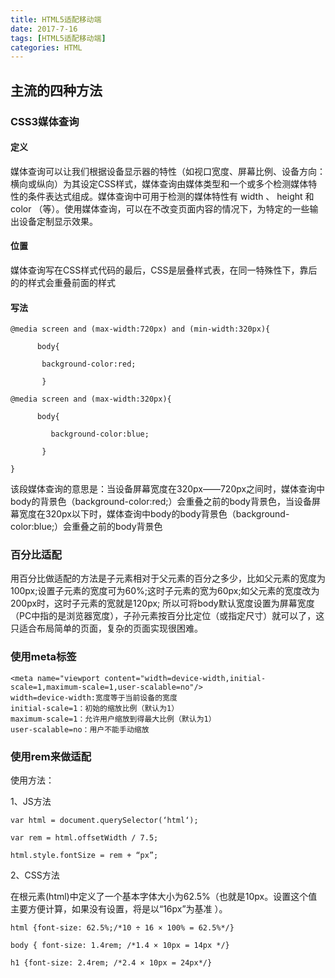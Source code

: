 ```yaml
---
title: HTML5适配移动端
date: 2017-7-16
tags: [HTML5适配移动端]
categories: HTML
---
```

## 主流的四种方法

### CSS3媒体查询

#### 定义
媒体查询可以让我们根据设备显示器的特性（如视口宽度、屏幕比例、设备方向：横向或纵向）为其设定CSS样式，媒体查询由媒体类型和一个或多个检测媒体特性的条件表达式组成。媒体查询中可用于检测的媒体特性有 width 、 height 和 color （等）。使用媒体查询，可以在不改变页面内容的情况下，为特定的一些输出设备定制显示效果。

#### 位置       
媒体查询写在CSS样式代码的最后，CSS是层叠样式表，在同一特殊性下，靠后的的样式会重叠前面的样式
#### 写法

```
@media screen and (max-width:720px) and (min-width:320px){

      body{

       background-color:red;

       }

@media screen and (max-width:320px){

      body{

         background-color:blue;

       }

}
```
该段媒体查询的意思是：当设备屏幕宽度在320px——720px之间时，媒体查询中body的背景色（background-color:red;）会重叠之前的body背景色，当设备屏幕宽度在320px以下时，媒体查询中body的body背景色（background-color:blue;）会重叠之前的body背景色

### 百分比适配

用百分比做适配的方法是子元素相对于父元素的百分之多少，比如父元素的宽度为100px;设置子元素的宽度可为60%;这时子元素的宽为60px;如父元素的宽度改为200px时，这时子元素的宽就是120px; 所以可将body默认宽度设置为屏幕宽度（PC中指的是浏览器宽度），子孙元素按百分比定位（或指定尺寸）就可以了，这只适合布局简单的页面，复杂的页面实现很困难。

### 使用meta标签
```
<meta name="viewport content="width=device-width,initial-scale=1,maximum-scale=1,user-scalable=no"/>
width=device-width:宽度等于当前设备的宽度
initial-scale=1：初始的缩放比例（默认为1）
maximum-scale=1：允许用户缩放到得最大比例（默认为1）
user-scalable=no：用户不能手动缩放

```
### 使用rem来做适配
使用方法：

1、JS方法

```
var html = document.querySelector(‘html‘);

var rem = html.offsetWidth / 7.5;

html.style.fontSize = rem + “px”;
```

2、CSS方法

在根元素(html)中定义了一个基本字体大小为62.5%（也就是10px。设置这个值主要方便计算，如果没有设置，将是以“16px”为基准 ）。

```
html {font-size: 62.5%;/*10 ÷ 16 × 100% = 62.5%*/}

body { font-size: 1.4rem; /*1.4 × 10px = 14px */}

h1 {font-size: 2.4rem; /*2.4 × 10px = 24px*/}
```
